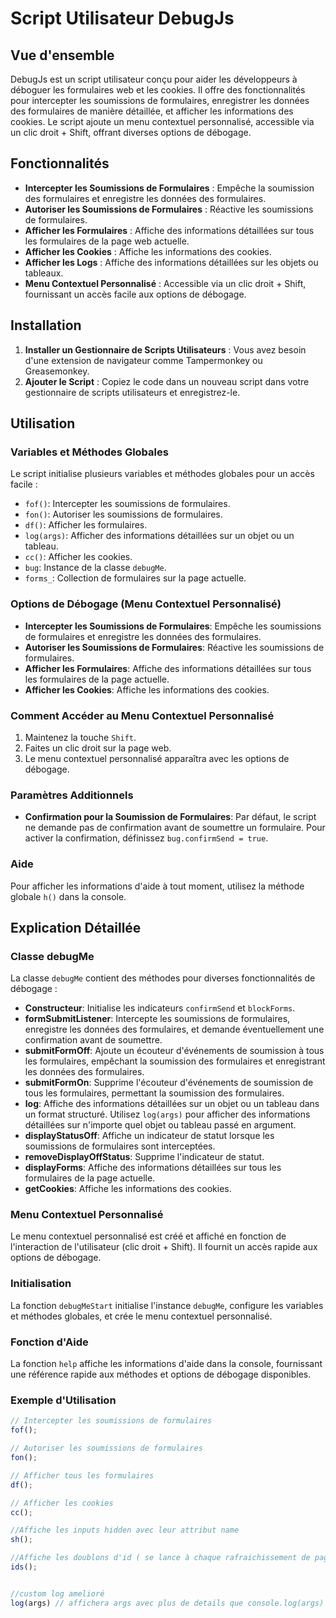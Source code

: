 # Script Utilisateur DebugJs

## Vue d'ensemble

DebugJs est un script utilisateur conçu pour aider les développeurs à déboguer les formulaires web et les cookies. Il offre des fonctionnalités pour intercepter les soumissions de formulaires, enregistrer les données des formulaires de manière détaillée, et afficher les informations des cookies. Le script ajoute un menu contextuel personnalisé, accessible via un clic droit + Shift, offrant diverses options de débogage.

## Fonctionnalités

- **Intercepter les Soumissions de Formulaires** : Empêche la soumission des formulaires et enregistre les données des formulaires.
- **Autoriser les Soumissions de Formulaires** : Réactive les soumissions de formulaires.
- **Afficher les Formulaires** : Affiche des informations détaillées sur tous les formulaires de la page web actuelle.
- **Afficher les Cookies** : Affiche les informations des cookies.
- **Afficher les Logs** : Affiche des informations détaillées sur les objets ou tableaux.
- **Menu Contextuel Personnalisé** : Accessible via un clic droit + Shift, fournissant un accès facile aux options de débogage.

## Installation

1. **Installer un Gestionnaire de Scripts Utilisateurs** : Vous avez besoin d'une extension de navigateur comme Tampermonkey ou Greasemonkey.
2. **Ajouter le Script** : Copiez le code dans un nouveau script dans votre gestionnaire de scripts utilisateurs et enregistrez-le.

## Utilisation

### Variables et Méthodes Globales

Le script initialise plusieurs variables et méthodes globales pour un accès facile :

- `fof()`: Intercepter les soumissions de formulaires.
- `fon()`: Autoriser les soumissions de formulaires.
- `df()`: Afficher les formulaires.
- `log(args)`: Afficher des informations détaillées sur un objet ou un tableau.
- `cc()`: Afficher les cookies.
- `bug`: Instance de la classe `debugMe`.
- `forms_`: Collection de formulaires sur la page actuelle.

### Options de Débogage (Menu Contextuel Personnalisé)

- **Intercepter les Soumissions de Formulaires**: Empêche les soumissions de formulaires et enregistre les données des formulaires.
- **Autoriser les Soumissions de Formulaires**: Réactive les soumissions de formulaires.
- **Afficher les Formulaires**: Affiche des informations détaillées sur tous les formulaires de la page actuelle.
- **Afficher les Cookies**: Affiche les informations des cookies.

### Comment Accéder au Menu Contextuel Personnalisé

1. Maintenez la touche `Shift`.
2. Faites un clic droit sur la page web.
3. Le menu contextuel personnalisé apparaîtra avec les options de débogage.

### Paramètres Additionnels

- **Confirmation pour la Soumission de Formulaires**: Par défaut, le script ne demande pas de confirmation avant de soumettre un formulaire. Pour activer la confirmation, définissez `bug.confirmSend = true`.

### Aide

Pour afficher les informations d'aide à tout moment, utilisez la méthode globale `h()` dans la console.

## Explication Détaillée

### Classe debugMe

La classe `debugMe` contient des méthodes pour diverses fonctionnalités de débogage :

- **Constructeur**: Initialise les indicateurs `confirmSend` et `blockForms`.
- **formSubmitListener**: Intercepte les soumissions de formulaires, enregistre les données des formulaires, et demande éventuellement une confirmation avant de soumettre.
- **submitFormOff**: Ajoute un écouteur d'événements de soumission à tous les formulaires, empêchant la soumission des formulaires et enregistrant les données des formulaires.
- **submitFormOn**: Supprime l'écouteur d'événements de soumission de tous les formulaires, permettant la soumission des formulaires.
- **log**: Affiche des informations détaillées sur un objet ou un tableau dans un format structuré. Utilisez `log(args)` pour afficher des informations détaillées sur n'importe quel objet ou tableau passé en argument.
- **displayStatusOff**: Affiche un indicateur de statut lorsque les soumissions de formulaires sont interceptées.
- **removeDisplayOffStatus**: Supprime l'indicateur de statut.
- **displayForms**: Affiche des informations détaillées sur tous les formulaires de la page actuelle.
- **getCookies**: Affiche les informations des cookies.

### Menu Contextuel Personnalisé

Le menu contextuel personnalisé est créé et affiché en fonction de l'interaction de l'utilisateur (clic droit + Shift). Il fournit un accès rapide aux options de débogage.

### Initialisation

La fonction `debugMeStart` initialise l'instance `debugMe`, configure les variables et méthodes globales, et crée le menu contextuel personnalisé.

### Fonction d'Aide

La fonction `help` affiche les informations d'aide dans la console, fournissant une référence rapide aux méthodes et options de débogage disponibles.

### Exemple d'Utilisation

```javascript
// Intercepter les soumissions de formulaires
fof();

// Autoriser les soumissions de formulaires
fon();

// Afficher tous les formulaires
df();

// Afficher les cookies
cc();

//Affiche les inputs hidden avec leur attribut name
sh();

//Affiche les doublons d'id ( se lance à chaque rafraichissement de page )
ids();


//custom log amelioré
log(args) // affichera args avec plus de details que console.log(args)
